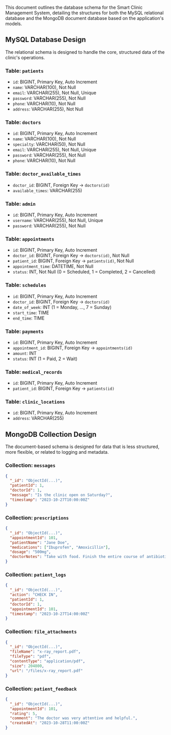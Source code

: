 This document outlines the database schema for the Smart Clinic Management System, detailing the structures for both the MySQL relational database and the MongoDB document database based on the application's models.

## MySQL Database Design

The relational schema is designed to handle the core, structured data of the clinic's operations.

### Table: `patients`
- `id`: BIGINT, Primary Key, Auto Increment
- `name`: VARCHAR(100), Not Null
- `email`: VARCHAR(255), Not Null, Unique
- `password`: VARCHAR(255), Not Null
- `phone`: VARCHAR(10), Not Null
- `address`: VARCHAR(255), Not Null

### Table: `doctors`
- `id`: BIGINT, Primary Key, Auto Increment
- `name`: VARCHAR(100), Not Null
- `specialty`: VARCHAR(50), Not Null
- `email`: VARCHAR(255), Not Null, Unique
- `password`: VARCHAR(255), Not Null
- `phone`: VARCHAR(10), Not Null

### Table: `doctor_available_times`
- `doctor_id`: BIGINT, Foreign Key -> `doctors(id)`
- `available_times`: VARCHAR(255)

### Table: `admin`
- `id`: BIGINT, Primary Key, Auto Increment
- `username`: VARCHAR(255), Not Null, Unique
- `password`: VARCHAR(255), Not Null

### Table: `appointments`
- `id`: BIGINT, Primary Key, Auto Increment
- `doctor_id`: BIGINT, Foreign Key -> `doctors(id)`, Not Null
- `patient_id`: BIGINT, Foreign Key -> `patients(id)`, Not Null
- `appointment_time`: DATETIME, Not Null
- `status`: INT, Not Null (0 = Scheduled, 1 = Completed, 2 = Cancelled)

### Table: `schedules`
- `id`: BIGINT, Primary Key, Auto Increment
- `doctor_id`: BIGINT, Foreign Key -> `doctors(id)`
- `date_of_week`: INT (1 = Monday, ..., 7 = Sunday)
- `start_time`: TIME
- `end_time`: TIME

### Table: `payments`
- `id`: BIGINT, Primary Key, Auto Increment
- `appointment_id`: BIGINT, Foreign Key -> `appointments(id)`
- `amount`: INT
- `status`: INT (1 = Paid, 2 = Wait)

### Table: `medical_records`
- `id`: BIGINT, Primary Key, Auto Increment
- `patient_id`: BIGINT, Foreign Key -> `patients(id)`

### Table: `clinic_locations`
- `id`: BIGINT, Primary Key, Auto Increment
- `address`: VARCHAR(255)

## MongoDB Collection Design

The document-based schema is designed for data that is less structured, more flexible, or related to logging and metadata.

### Collection: `messages`
```json
{
  "_id": "ObjectId(...)",
  "patientId": 1,
  "doctorId": 1,
  "message": "Is the clinic open on Saturday?",
  "timestamp": "2023-10-27T10:00:00Z"
}
```

### Collection: `prescriptions`
```json
{
  "_id": "ObjectId(...)",
  "appointmentId": 101,
  "patientName": "Jane Doe",
  "medications": ["Ibuprofen", "Amoxicillin"],
  "dosage": "500mg",
  "doctorNotes": "Take with food. Finish the entire course of antibiotics."
}
```

### Collection: `patient_logs`
```json
{
  "_id": "ObjectId(...)",
  "action": "CHECK IN",
  "patientId": 1,
  "doctorId": 1,
  "appointmentId": 101,
  "timestamp": "2023-10-27T14:00:00Z"
}
```

### Collection: `file_attachments`
```json
{
  "_id": "ObjectId(...)",
  "fileName": "x-ray_report.pdf",
  "fileType": "pdf",
  "contentType": "application/pdf",
  "size": 204800,
  "url": "/files/x-ray_report.pdf"
}
```

### Collection: `patient_feedback`
```json
{
  "_id": "ObjectId(...)",
  "appointmentId": 101,
  "rating": 5,
  "comment": "The doctor was very attentive and helpful.",
  "createdAt": "2023-10-28T11:00:00Z"
}
```

